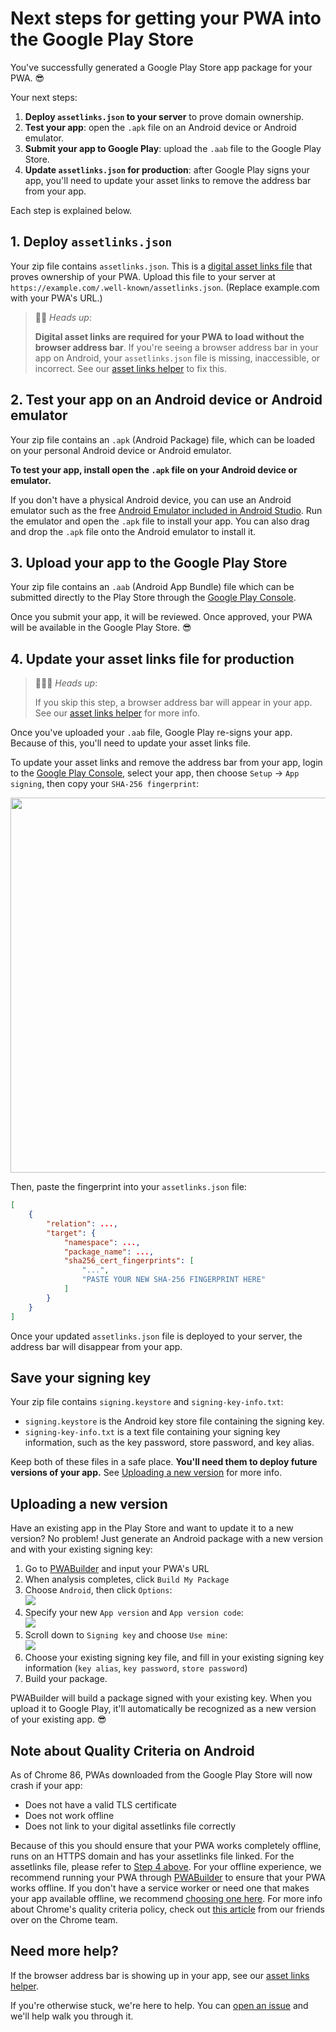 # Next steps for getting your PWA into the Google Play Store
You've successfully generated a Google Play Store app package for your PWA. 😎

Your next steps:
1. **Deploy `assetlinks.json` to your server** to prove domain ownership.
2. **Test your app**: open the `.apk` file on an Android device or Android emulator.
3. **Submit your app to Google Play**: upload the `.aab` file to the Google Play Store.
4. **Update `assetlinks.json` for production**: after Google Play signs your app, you'll need to update your asset links to remove the address bar from your app.

Each step is explained below.

## 1. Deploy `assetlinks.json`

Your zip file contains `assetlinks.json`. This is a [digital asset links file](https://developers.google.com/web/updates/2019/08/twas-quickstart#creating-your-asset-link-file) that proves ownership of your PWA. Upload this file to your server at `https://example.com/.well-known/assetlinks.json`. (Replace example.com with your PWA's URL.)

> 💁‍♂️ *Heads up*: 
> 
> **Digital asset links are required for your PWA to load without the browser address bar**. If you're seeing a browser address bar in your app on Android, your `assetlinks.json` file is missing, inaccessible, or incorrect. See our [asset links helper](/Asset-links.md) to fix this.

## 2. Test your app on an Android device or Android emulator
Your zip file contains an `.apk` (Android Package) file, which can be loaded on your personal Android device or Android emulator.

**To test your app, install open the `.apk` file on your Android device or emulator.**

If you don't have a physical Android device, you can use an Android emulator such as the free [Android Emulator included in Android Studio](https://developer.android.com/studio/run/emulator). Run the emulator and open the `.apk` file to install your app. You can also drag and drop the `.apk` file onto the Android emulator to install it.

## 3. Upload your app to the Google Play Store

Your zip file contains an `.aab` (Android App Bundle) file which can be submitted directly to the Play Store through the [Google Play Console](https://developer.android.com/distribute/console).

Once you submit your app, it will be reviewed. Once approved, your PWA will be available in the Google Play Store. 😎

## 4. Update your asset links file for production

> 💁🏽‍♀️ *Heads up*: 
> 
> If you skip this step, a browser address bar will appear in your app. See our [asset links helper](/Asset-links.md#validate-your-assetlinksjson-file) for more info.

Once you've uploaded your `.aab` file, Google Play re-signs your app. Because of this, you'll need to update your asset links file.

To update your asset links and remove the address bar from your app, login to the [Google Play Console](https://developer.android.com/distribute/console), select your app, then choose `Setup` -> `App signing`, then copy your `SHA-256 fingerprint`:

<img src="/static/google-play-signing.png" width="600px" />

Then, paste the fingerprint into your `assetlinks.json` file:

```json
[
    {
        "relation": ...,
        "target": {
            "namespace": ...,
            "package_name": ...,
            "sha256_cert_fingerprints": [
                "...",
                "PASTE YOUR NEW SHA-256 FINGERPRINT HERE"
            ]
        }
    }
]
```

Once your updated `assetlinks.json` file is deployed to your server, the address bar will disappear from your app.

## Save your signing key

Your zip file contains `signing.keystore` and `signing-key-info.txt`:

- `signing.keystore` is the Android key store file containing the signing key.
- `signing-key-info.txt` is a text file containing your signing key information, such as the key password, store password, and key alias.

Keep both of these files in a safe place. **You'll need them to deploy future versions of your app.** See [Uploading a new version](#uploading-a-new-version) for more info.

## Uploading a new version

Have an existing app in the Play Store and want to update it to a new version? No problem! Just generate an Android package with a new version and with your existing signing key:

1. Go to [PWABuilder](https://www.pwabuilder.com) and input your PWA's URL
2. When analysis completes, click `Build My Package`
3. Choose `Android`, then click `Options`: <br><img src="/static/android-options.png" />
4. Specify your new `App version` and `App version code`:
<br><img src="/static/android-options-versions.png" />
5. Scroll down to `Signing key` and choose `Use mine`: <br><img src="/static/android-options-existing-signing-key.png" />
6. Choose your existing signing key file, and fill in your existing signing key information (`key alias`, `key password`, `store password`)
7. Build your package.

PWABuilder will build a package signed with your existing key. When you upload it to Google Play, it'll automatically be recognized as a new version of your existing app. 😎

## Note about Quality Criteria on Android

As of Chrome 86, PWAs downloaded from the Google Play Store will now crash if your app:
- Does not have a valid TLS certificate
- Does not work offline
- Does not link to your digital assetlinks file correctly

Because of this you should ensure that your PWA works completely offline, runs on an HTTPS domain and has your assetlinks file linked. For the assetlinks file, please refer to [Step 4 above](#4-update-your-asset-links-file-for-production). For your offline experience, we recommend running your PWA through [PWABuilder](https://pwabuilder.com) to ensure that your PWA works offline. If you don't have a service worker or need one that makes your app available offline, we recommend [choosing one here](https://www.pwabuilder.com/serviceworker). For more info about Chrome's quality criteria policy, check out [this article](https://blog.chromium.org/2020/06/changes-to-quality-criteria-for-pwas.html) from our friends over on the Chrome team.


## Need more help?

If the browser address bar is showing up in your app, see our [asset links helper](/Asset-links.md).

If you're otherwise stuck, we're here to help. You can [open an issue](https://github.com/pwa-builder/pwabuilder/issues) and we'll help walk you through it.
